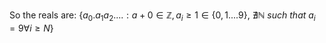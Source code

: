 So the reals are:
	$\{a_0.a_1a_2.... : a+0 \in \mathbb{Z}, a_i \ge 1 \in \{0,1....9\}, \ \nexists \mathbb{N} \ such \ that \ a_i = 9 \forall i \ge N \}$
	